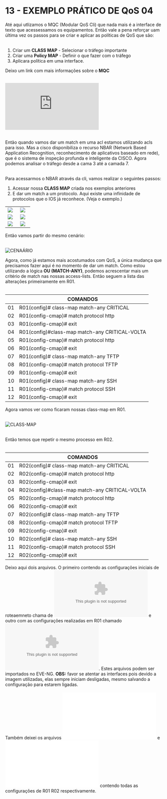 # 13 - EXEMPLO PRÁTICO DE QoS 04

Até aqui utlizamos o MQC (Modular QoS Cli) que nada mais é a interface de texto que acessessamos os equipamentos. Então vale a pena reforçar uam última vez os passos para se criar e aplicar as políticas de QoS que são: <br></br>

1. Criar um **CLASS MAP** - Selecionar o tráfego importante
2. Criar uma **Policy MAP** - Definir o que fazer com o tráfego
3. Aplicara política em uma interface.

Deixo um link com mais informações sobre o **MQC** <br></br>

![MQC](https://www.cisco.com/c/en/us/td/docs/ios-xml/ios/qos_mqc/configuration/15-mt/qos-mqc-15-mt-book/qos-mqc.html) <br></br>

Então quando vamos dar um match em uma acl estamos utilizando acls para isso. Mas a cisco disponibiliza o recurso NBAR (Network Based Application Recognition, reconhecimento de aplicativos baseado em rede), que é o sistema de inspeção profunda e inteligente da CISCO. Agora podemos analisar o tráfego desde a cama 3 até a camada 7. <br></br>

Para acessarmos o NBAR através da cli, vamos realizar o seguintes passos:

1. Acessar nossa **CLASS MAP** criada nos exemplos anteriores
2. E dar um match a um protocolo. Aqui existe uma infinidade de protocolos que o IOS já reconhece. (Veja o exemplo.)

<table>
    <tr >
        <td width="40%"> <img src="Imagens/02-Nbar(01).png"></img> </td>
        <td width="40%"> <img src="Imagens/02-Nbar(02).png"></img> </td>
    </tr>
    <tr >
        <td width="40%"> <img src="Imagens/02-Nbar(03).png"></img> </td>
        <td width="40%"> <img src="Imagens/02-Nbar(04).png"></img> </td>
    </tr>
    <tr>
        <td width="40%"> <img src="Imagens/02-Nbar(05).png"></img> </td>
        <td width="40%"> <img src="Imagens/02-Nbar(06).png"></img> </td>
    </tr>
</table>

Então vamos partir do mesmo cenário: <br></br>

![CENAÁRIO](Imagens/01-cenario.png)

Agora, como já estamos mais acostumados com QoS, a única mudança que precisamos fazer aqui é no momento de dar um match. Como estou utilizando a lógica **OU (MATCH-ANY)**, podemos acrescentar mais um critério de match nas nossas access-lists. Então seguem a lista das alterações primeiramente em R01. <br></br>

|      |  COMANDOS                                                                             |
| :--: | ------------------------------------------------------------------------------------- | 
| 01   | R01(config)# class-map match-any CRITICAL                                             |
| 02   | R01(config-cmap)# match protocol http                                                 |
| 03   | R01(config-cmap)# exit                                                                |
| 04   | R01(config)#class-map match-any CRITICAL-VOLTA                                        |
| 05   | R01(config-cmap)# match protocol http                                                 |
| 06   | R01(config-cmap)# exit                                                                |
| 07   | R01(config)# class-map match-any TFTP                                                 |
| 08   | R01(config-cmap)# match protocol TFTP                                                 |
| 09   | R01(config-cmap)# exit                                                                |
| 10   | R01(config)# class-map match-any SSH                                                  |
| 11   | R01(config-cmap)# match protocol SSH                                                  |
| 12   | R01(config-cmap)# exit                                                                |

Agora vamos ver como ficaram nossas class-map em R01. <br></br>

![CLASS-MAP](Imagens/03-Class-Map_R01.png) <br></br>

Então temos que repetir o mesmo processo em R02. <br></br>

|      |  COMANDOS                                                                             |
| :--: | ------------------------------------------------------------------------------------- | 
| 01   | R02(config)# class-map match-any CRITICAL                                             |
| 02   | R02(config-cmap)# match protocol http                                                 |
| 03   | R02(config-cmap)# exit                                                                |
| 04   | R02(config)#class-map match-any CRITICAL-VOLTA                                        |
| 05   | R02(config-cmap)# match protocol http                                                 |
| 06   | R02(config-cmap)# exit                                                                |
| 07   | R02(config)# class-map match-any TFTP                                                 |
| 08   | R02(config-cmap)# match protocol TFTP                                                 |
| 09   | R02(config-cmap)# exit                                                                |
| 10   | R02(config)# class-map match-any SSH                                                  |
| 11   | R02(config-cmap)# match protocol SSH                                                  |
| 12   | R02(config-cmap)# exit                                                                |

Deixo aqui dois arquivos. O primeiro contendo as configurações iniciais de roteaemneto chama de ![01-QoS(Zerado).zip](Arquivos/01-QoS(Zerado).zip) e outro com as configurações realizadas em R01 chamado ![02-QoS_(R02).zip](Arquivos/02-QoS_(R02).zip). Estes arquivos podem ser importados no EVE-NG. **OBS:** favor se atentar as interfaces pois devido a imagem utilizadas, elas sempre iniciam desligadas, mesmo salvando a configuração para estarem ligadas. <br></br>
Também deixei os arquivos ![R01.txt](Arquivos/R01.txt) e ![R02.txt](Arquivos/R02.txt) contendo todas as configurações de R01 R02 respectivamente. <br></br>
